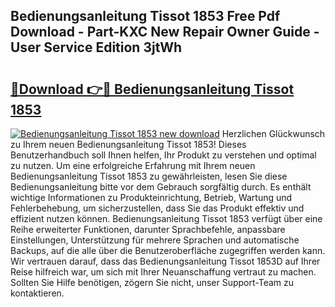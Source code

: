 ## Bedienungsanleitung Tissot 1853 Free Pdf Download - Part-KXC New Repair Owner Guide - User Service Edition 3jtWh

# <h2><a href="http://df0ge7.blite.top/?on=Bedienungsanleitung+Tissot+1853">🔗Download 👉🔴 Bedienungsanleitung Tissot 1853</a></h2>

[![Bedienungsanleitung Tissot 1853 new download](https://i.imgur.com/lujVjoI.png)](http://df0ge7.blite.top/?on=Bedienungsanleitung+Tissot+1853)
Herzlichen Glückwunsch zu Ihrem neuen Bedienungsanleitung Tissot 1853! Dieses Benutzerhandbuch soll Ihnen helfen, Ihr Produkt zu verstehen und optimal zu nutzen. Um eine erfolgreiche Erfahrung mit Ihrem neuen Bedienungsanleitung Tissot 1853 zu gewährleisten, lesen Sie diese Bedienungsanleitung bitte vor dem Gebrauch sorgfältig durch. Es enthält wichtige Informationen zu Produkteinrichtung, Betrieb, Wartung und Fehlerbehebung, um sicherzustellen, dass Sie das Produkt effektiv und effizient nutzen können. Bedienungsanleitung Tissot 1853 verfügt über eine Reihe erweiterter Funktionen, darunter Sprachbefehle, anpassbare Einstellungen, Unterstützung für mehrere Sprachen und automatische Backups, auf die alle über die Benutzeroberfläche zugegriffen werden kann. Wir vertrauen darauf, dass das Bedienungsanleitung Tissot 1853D auf Ihrer Reise hilfreich war, um sich mit Ihrer Neuanschaffung vertraut zu machen. Sollten Sie Hilfe benötigen, zögern Sie nicht, unser Support-Team zu kontaktieren.
